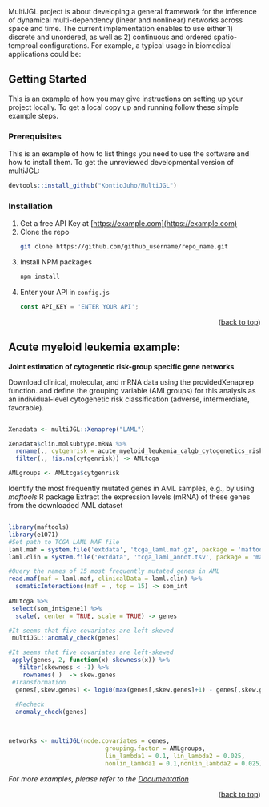 
MultiJGL project is about developing a general framework for the inference of dynamical multi-dependency (linear and nonlinear) networks across space and time. 
The current implementation enables to use either 1) discrete and unordered, as well as 2) continuous and ordered spatio-temproal configurations. For example, 
a typical usage in biomedical applications could be:




<!-- GETTING STARTED -->
## Getting Started

This is an example of how you may give instructions on setting up your project locally.
To get a local copy up and running follow these simple example steps.

### Prerequisites

This is an example of how to list things you need to use the software and how to install them.
To get the unreviewed developmental version of multiJGL:

```r
devtools::install_github("KontioJuho/MultiJGL")
```
### Installation

1. Get a free API Key at [https://example.com](https://example.com)
2. Clone the repo
   ```sh
   git clone https://github.com/github_username/repo_name.git
   ```
3. Install NPM packages
   ```sh
   npm install
   ```
4. Enter your API in `config.js`
   ```js
   const API_KEY = 'ENTER YOUR API';
   ```

<p align="right">(<a href="#top">back to top</a>)</p>



<!-- USAGE EXAMPLES -->
## Acute myeloid leukemia example: 

**Joint estimation of cytogenetic risk-group specific gene networks** 

Download clinical, molecular, and  mRNA data
using the providedXenaprep function. and define the grouping variable (AMLgroups) for this analysis as an individual-level 
cytogenetic risk classification (adverse, intermerdiate, favorable). 

```r

Xenadata <- multiJGL::Xenaprep("LAML")

Xenadata$clin.molsubtype.mRNA %>% 
  rename(., cytgenrisk = acute_myeloid_leukemia_calgb_cytogenetics_risk_category) %>% 
  filter(., !is.na(cytgenrisk)) -> AMLtcga

AMLgroups <- AMLtcga$cytgenrisk

```
Identify the most frequently mutated genes in AML samples, e.g., by using _maftools_ R package
Extract the expression levels (mRNA) of these genes from the downloaded AML dataset 
```r

library(maftools)
library(e1071)
#Set path to TCGA LAML MAF file
laml.maf = system.file('extdata', 'tcga_laml.maf.gz', package = 'maftools')
laml.clin = system.file('extdata', 'tcga_laml_annot.tsv', package = 'maftools')

#Query the names of 15 most frequently mutated genes in AML
read.maf(maf = laml.maf, clinicalData = laml.clin) %>% 
  somaticInteractions(maf = , top = 15) -> som_int 
   
AMLtcga %>%
 select(som_int$gene1) %>%
  scale(, center = TRUE, scale = TRUE) -> genes

```

```r
#It seems that five covariates are left-skewed
 multiJGL::anomaly_check(genes)

#It seems that five covariates are left-skewed
 apply(genes, 2, function(x) skewness(x)) %>% 
   filter(skewness < -1) %>%
    rownames( )  -> skew.genes
 #Transformation
  genes[,skew.genes] <- log10(max(genes[,skew.genes]+1) - genes[,skew.genes])
  
  #Recheck
  anomaly_check(genes)

  
```

```r
networks <- multiJGL(node.covariates = genes,
                           grouping.factor = AMLgroups,
                           lin_lambda1 = 0.1, lin_lambda2 = 0.025,
                           nonlin_lambda1 = 0.1,nonlin_lambda2 = 0.025)
```


_For more examples, please refer to the [Documentation](https://example.com)_

<p align="right">(<a href="#top">back to top</a>)</p>
